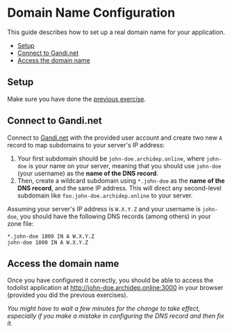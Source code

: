 # Domain Name Configuration

This guide describes how to set up a real domain name for your application.

<!-- START doctoc generated TOC please keep comment here to allow auto update -->
<!-- DON'T EDIT THIS SECTION, INSTEAD RE-RUN doctoc TO UPDATE -->


- [Setup](#setup)
- [Connect to Gandi.net](#connect-to-gandinet)
- [Access the domain name](#access-the-domain-name)

<!-- END doctoc generated TOC please keep comment here to allow auto update -->



## Setup

Make sure you have done the [previous exercise](systemd-deployment.md).



## Connect to Gandi.net

Connect to [Gandi.net](https://gandi.net) with the provided user account and create two new `A` record to map subdomains to your server's IP address:

1. Your first subdomain should be `john-doe.archidep.online`, where `john-doe` is your name on your server,
   meaning that you should use `john-doe` (your username) as the **name of the DNS record**.
2. Then, create a wildcard subdomain using `*.john-doe` as the **name of the DNS record**, and the same IP address.
   This will direct any second-level subdomain like `foo.john-doe.archidep.online` to your server.

Assuming your server's IP address is `W.X.Y.Z` and your username is `john-doe`,
you should have the following DNS records (among others) in your zone file:

```
*.john-doe 1800 IN A W.X.Y.Z
john-doe 1800 IN A W.X.Y.Z
```



## Access the domain name

Once you have configured it correctly,
you should be able to access the todolist application at http://john-doe.archidep.online:3000 in your browser
(provided you did the previous exercises).

*You might have to wait a few minutes for the change to take effect,
especially if you make a mistake in configuring the DNS record and then fix it.*



[systemd]: https://en.wikipedia.org/wiki/Systemd
